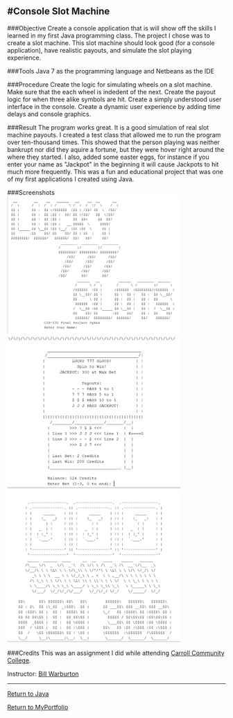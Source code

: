 #Console Slot Machine
----
###Objective
Create a console application that is will show off the skills I learned in my first Java programming class. The project I chose was to create a slot machine. This slot machine should look good (for a console application), have realistic payouts, and simulate the slot playing experience.  

###Tools
Java 7 as the programming language and Netbeans as the IDE

###Procedure
Create the logic for simulating wheels on a slot machine. Make sure that the each wheel is indedent of the next. Create the payout logic for when three alike symbols are hit. Create a simply understood user interface in the console. Create a dynamic user experience by adding time delays and console graphics.

###Result
The program works great. It is a good simulation of real slot machine payouts. I created a test class that allowed me to run the program over ten-thousand times. This showed that the person playing was neither bankrupt nor did they aquire a fortune, but they were hover right around the where they started. I also, added some easter eggs, for instance if you enter your name as "Jackpot" in the beginning it will cause Jackpots to hit much more frequently. This was a fun and educational project that was one of my first applications I created using Java. 

###Screenshots
![SlotSnip](https://github.com/dzdykes/MyPortfolio/blob/master/Java/ConsoleSlotMachine/Screenshots/SlotMachineSnip3.PNG)
![SlotSnip](https://github.com/dzdykes/MyPortfolio/blob/master/Java/ConsoleSlotMachine/Screenshots/SlotMachineSnip1.PNG)
![SlotSnip](https://github.com/dzdykes/MyPortfolio/blob/master/Java/ConsoleSlotMachine/Screenshots/SlotMachineSnip2.PNG)

###Credits
This was an assignment I did while attending [Carroll Community College](http://www.carrollcc.edu/). 

Instructor: [Bill Warburton](https://www.carrollcc.edu/Contacts/?u=wwarburton)

----

[Return to Java](https://github.com/dzdykes/MyPortfolio/tree/master/Java)

[Return to MyPortfolio](https://github.com/dzdykes/MyPortfolio)
